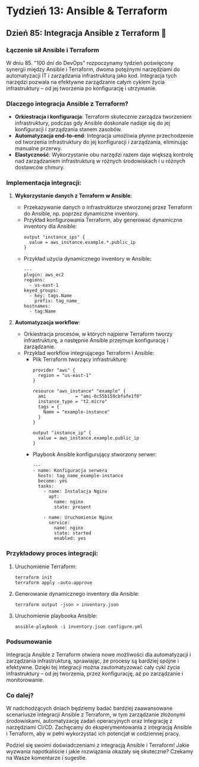 # Tydzień 13: Ansible & Terraform

## Dzień 85: Integracja Ansible z Terraform 🤝

### Łączenie sił Ansible i Terraform
W dniu 85. "100 dni do DevOps" rozpoczynamy tydzień poświęcony synergii między Ansible i Terraform, dwoma potężnymi narzędziami do automatyzacji IT i zarządzania infrastrukturą jako kod. Integracja tych narzędzi pozwala na efektywne zarządzanie całym cyklem życia infrastruktury – od jej tworzenia po konfigurację i utrzymanie.

### Dlaczego integracja Ansible z Terraform?
- **Orkiestracja i konfiguracja**: Terraform skutecznie zarządza tworzeniem infrastruktury, podczas gdy Ansible doskonale nadaje się do jej konfiguracji i zarządzania stanem zasobów.
- **Automatyzacja end-to-end**: Integracja umożliwia płynne przechodzenie od tworzenia infrastruktury do jej konfiguracji i zarządzania, eliminując manualne przerwy.
- **Elastyczność**: Wykorzystanie obu narzędzi razem daje większą kontrolę nad zarządzaniem infrastrukturą w różnych środowiskach i u różnych dostawców chmury.

### Implementacja integracji:
1. **Wykorzystanie danych z Terraform w Ansible**:
   - Przekazywanie danych o infrastrukturze stworzonej przez Terraform do Ansible, np. poprzez dynamiczne inventory.
   - Przykład konfigurowania Terraform, aby generować dynamiczne inventory dla Ansible:
     ```
     output "instance_ips" {
       value = aws_instance.example.*.public_ip
     }
     ```
   - Przykład użycia dynamicznego inventory w Ansible:
     ```
     ---
     plugin: aws_ec2
     regions:
       - us-east-1
     keyed_groups:
       - key: tags.Name
         prefix: tag_name_
     hostnames:
       - tag:Name
     ```

2. **Automatyzacja workflow**:
   - Orkiestracja procesów, w których najpierw Terraform tworzy infrastrukturę, a następnie Ansible przejmuje konfigurację i zarządzanie.
   - Przykład workflow integrującego Terraform i Ansible:
     - Plik Terraform tworzący infrastrukturę:
       ```
       provider "aws" {
         region = "us-east-1"
       }

       resource "aws_instance" "example" {
         ami           = "ami-0c55b159cbfafe1f0"
         instance_type = "t2.micro"
         tags = {
           Name = "example-instance"
         }
       }

       output "instance_ip" {
         value = aws_instance.example.public_ip
       }
       ```
     - Playbook Ansible konfigurujący stworzony serwer:
       ```
       ---
       - name: Konfiguracja serwera
         hosts: tag_name_example-instance
         become: yes
         tasks:
           - name: Instalacja Nginx
             apt:
               name: nginx
               state: present

           - name: Uruchomienie Nginx
             service:
               name: nginx
               state: started
               enabled: yes
       ```

### Przykładowy proces integracji:
1. Uruchomienie Terraform:
   ```
   terraform init
   terraform apply -auto-approve
   ```
2. Generowanie dynamicznego inventory dla Ansible:
   ```
   terraform output -json > inventory.json
   ```
3. Uruchomienie playbooka Ansible:
   ```
   ansible-playbook -i inventory.json configure.yml
   ```

### Podsumowanie
Integracja Ansible z Terraform otwiera nowe możliwości dla automatyzacji i zarządzania infrastrukturą, sprawiając, że procesy są bardziej spójne i efektywne. Dzięki tej integracji można zautomatyzować cały cykl życia infrastruktury – od jej tworzenia, przez konfigurację, aż po zarządzanie i monitorowanie.

### Co dalej?
W nadchodzących dniach będziemy badać bardziej zaawansowane scenariusze integracji Ansible z Terraform, w tym zarządzanie złożonymi środowiskami, automatyzację zadań operacyjnych oraz integrację z narzędziami CI/CD. Zachęcamy do eksperymentowania z integracją Ansible i Terraform, aby w pełni wykorzystać ich potencjał w codziennej pracy.

Podziel się swoimi doświadczeniami z integracją Ansible i Terraform! Jakie wyzwania napotkaliście i jakie rozwiązania okazały się skuteczne? Czekamy na Wasze komentarze i sugestie.
